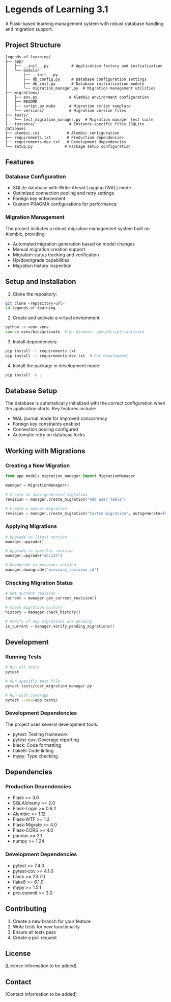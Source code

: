 # Legends of Learning 3.1

A Flask-based learning management system with robust database handling and migration support.

## Project Structure

```
legends-of-learning/
├── app/
│   ├── __init__.py          # Application factory and initialization
│   └── models/
│       ├── __init__.py
│       ├── db_config.py     # Database configuration settings
│       ├── db_init.py       # Database initialization module
│       └── migration_manager.py  # Migration management utilities
├── migrations/
│   ├── env.py              # Alembic environment configuration
│   ├── README             
│   ├── script.py.mako      # Migration script template
│   └── versions/           # Migration version files
├── tests/
│   └── test_migration_manager.py  # Migration manager test suite
├── instance/               # Instance-specific files (SQLite database)
├── alembic.ini            # Alembic configuration
├── requirements.txt       # Production dependencies
├── requirements-dev.txt   # Development dependencies
└── setup.py              # Package setup configuration
```

## Features

### Database Configuration
- SQLite database with Write-Ahead Logging (WAL) mode
- Optimized connection pooling and retry settings
- Foreign key enforcement
- Custom PRAGMA configurations for performance

### Migration Management
The project includes a robust migration management system built on Alembic, providing:

- Automated migration generation based on model changes
- Manual migration creation support
- Migration status tracking and verification
- Up/downgrade capabilities
- Migration history inspection

## Setup and Installation

1. Clone the repository:
```bash
git clone <repository-url>
cd legends-of-learning
```

2. Create and activate a virtual environment:
```bash
python -m venv venv
source venv/bin/activate  # On Windows: venv\Scripts\activate
```

3. Install dependencies:
```bash
pip install -r requirements.txt
pip install -r requirements-dev.txt  # For development
```

4. Install the package in development mode:
```bash
pip install -e .
```

## Database Setup

The database is automatically initialized with the correct configuration when the application starts. Key features include:

- WAL journal mode for improved concurrency
- Foreign key constraints enabled
- Connection pooling configured
- Automatic retry on database locks

## Working with Migrations

### Creating a New Migration

```python
from app.models.migration_manager import MigrationManager

manager = MigrationManager()

# Create an auto-generated migration
revision = manager.create_migration("Add user table")

# Create a manual migration
revision = manager.create_migration("Custom migration", autogenerate=False)
```

### Applying Migrations

```python
# Upgrade to latest version
manager.upgrade()

# Upgrade to specific revision
manager.upgrade("abc123")

# Downgrade to previous version
manager.downgrade("previous_revision_id")
```

### Checking Migration Status

```python
# Get current revision
current = manager.get_current_revision()

# Check migration history
history = manager.check_history()

# Verify if any migrations are pending
is_current = manager.verify_pending_migrations()
```

## Development

### Running Tests

```bash
# Run all tests
pytest

# Run specific test file
pytest tests/test_migration_manager.py

# Run with coverage
pytest --cov=app tests/
```

### Development Dependencies

The project uses several development tools:
- pytest: Testing framework
- pytest-cov: Coverage reporting
- black: Code formatting
- flake8: Code linting
- mypy: Type checking

## Dependencies

### Production Dependencies
- Flask >= 3.0
- SQLAlchemy >= 2.0
- Flask-Login >= 0.6.2
- Alembic >= 1.12
- Flask-WTF >= 1.2
- Flask-Migrate >= 4.0
- Flask-CORS >= 4.0
- pandas >= 2.1
- numpy >= 1.24

### Development Dependencies
- pytest >= 7.4.0
- pytest-cov >= 4.1.0
- black >= 23.7.0
- flake8 >= 6.1.0
- mypy >= 1.5.1
- pre-commit >= 3.0

## Contributing

1. Create a new branch for your feature
2. Write tests for new functionality
3. Ensure all tests pass
4. Create a pull request

## License

[License information to be added]

## Contact

[Contact information to be added] 